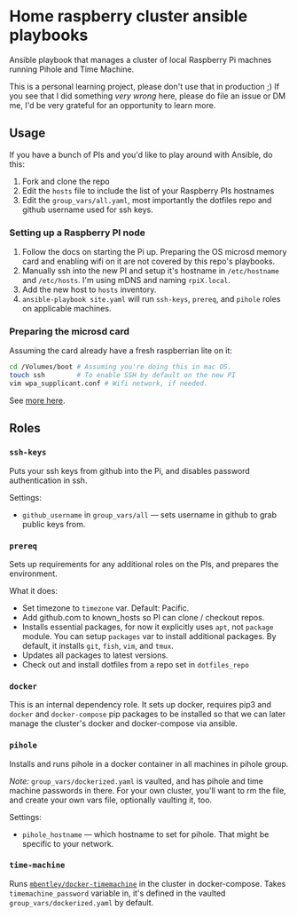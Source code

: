 # Home raspberry cluster ansible playbooks

Ansible playbook that manages a cluster of local Raspberry Pi machnes running
Pihole and Time Machine.

This is a personal learning project, please don't use that in production ;) If
you see that I did something _very wrong_ here, please do file an issue or DM
me, I'd be very grateful for an opportunity to learn more.

## Usage

If you have a bunch of PIs and you'd like to play around with Ansible, do this:

1. Fork and clone the repo
2. Edit the `hosts` file to include the list of your Raspberry PIs hostnames
3. Edit the `group_vars/all.yaml`, most importantly the dotfiles repo and github
   username used for ssh keys.

### Setting up a Raspberry PI node

1. Follow the docs on starting the Pi up. Preparing the OS microsd memory card
   and enabling wifi on it are not covered by this repo's playbooks.
2. Manually ssh into the new PI and setup it's hostname in `/etc/hostname` and
   `/etc/hosts`. I'm using mDNS and naming `rpiX.local`.
3. Add the new host to `hosts` inventory.
4. `ansible-playbook site.yaml` will run `ssh-keys`, `prereq`, and `pihole`
   roles on applicable machines.

### Preparing the microsd card

Assuming the card already have a fresh raspberrian lite on it:

```bash
cd /Volumes/boot # Assuming you're doing this in mac OS.
touch ssh        # To enable SSH by default on the new PI
vim wpa_supplicant.conf # Wifi network, if needed.
```

See
[more here](https://www.raspberrypi.org/documentation/configuration/wireless/headless.md).

## Roles

### `ssh-keys`

Puts your ssh keys from github into the Pi, and disables password authentication
in ssh.

Settings:

- `github_username` in `group_vars/all` — sets username in github to grab public
  keys from.

### `prereq`

Sets up requirements for any additional roles on the PIs, and prepares the
environment.

What it does:

- Set timezone to `timezone` var. Default: Pacific.
- Add github.com to known_hosts so PI can clone / checkout repos.
- Installs essential packages, for now it explicitly uses `apt`, not `package`
  module. You can setup `packages` var to install additional packages. By
  default, it installs `git`, `fish`, `vim`, and `tmux`.
- Updates all packages to latest versions.
- Check out and install dotfiles from a repo set in `dotfiles_repo`

### `docker`

This is an internal dependency role. It sets up docker, requires pip3 and
`docker` and `docker-compose` pip packages to be installed so that we can later
manage the cluster's docker and docker-compose via ansible.

### `pihole`

Installs and runs pihole in a docker container in all machines in pihole group.

_Note:_ `group_vars/dockerized.yaml` is vaulted, and has pihole and time machine
passwords in there. For your own cluster, you'll want to rm the file, and create
your own vars file, optionally vaulting it, too.

Settings:

- `pihole_hostname` — which hostname to set for pihole. That might be specific
  to your network.

### `time-machine`

Runs
[`mbentley/docker-timemachine`](https://github.com/mbentley/docker-timemachine)
in the cluster in docker-compose. Takes `timemachine_password` variable in, it's
defined in the vaulted `group_vars/dockerized.yaml` by default.
